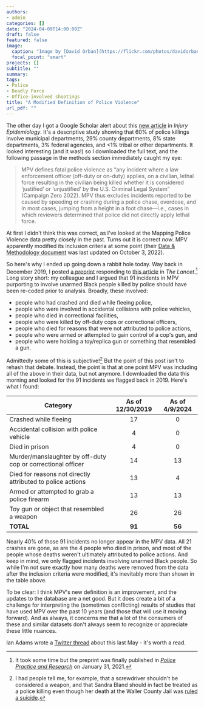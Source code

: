 ```yaml
---
authors:
- admin
categories: []
date: "2024-04-09T14:00:00Z"
draft: false
featured: false
image:
  caption: "Image by [David Orban](https://flickr.com/photos/davidorban/) on [Flickr](https://flic.kr/p/76SMMb)"
  focal_point: "smart"
projects: []
subtitle: ""
summary: 
tags:
- Police
- Deadly Force
- Office-involved shootings
title: "A Modified Definition of Police Violence"
url_pdf: ""
---
```


The other day I got a Google Scholar alert about this [new article](https://injepijournal.biomedcentral.com/articles/10.1186/s40621-024-00496-3) in *Injury Epidemiology*. It's a descriptive study showing that 60% of police killings involve municipal departments, 29% county departments, 8% state departments, 3% federal agencies, and <1% tribal or other departments. It looked interesting (and it was!) so I downloaded the full text, and the following passage in the methods section immediately caught my eye:

> MPV defines fatal police violence as “any incident where a law enforcement officer (off-duty or on-duty) applies, on a civilian, lethal force resulting in the civilian being killed whether it is considered ‘justified’ or ‘unjustified’ by the U.S. Criminal Legal System” (Campaign Zero 2022). MPV thus excludes incidents reported to be caused by speeding or crashing during a police chase, overdose, and in most cases, jumping from a height in a foot chase—i.e., cases in which reviewers determined that police did not directly apply lethal force.

At first I didn't think this was correct, as I've looked at the Mapping Police Violence data pretty closely in the past. Turns out it is correct *now*. MPV apparently modified its inclusion criteria at some point (their [Data & Methodology document](https://mappingpoliceviolence.org/files/MappingPoliceViolence_Methodology.pdf#page=9.09) was last updated on October 3, 2022). 

So here's why I ended up going down a rabbit hole today. Way back in December 2019, I posted [a preprint](https://osf.io/preprints/socarxiv/ajz2q) responding to [this article](https://www.thelancet.com/journals/lancet/article/PIIS0140-67361831130-9/fulltext) in *The Lancet*.[^1] Long story short: my colleague and I argued that 91 incidents in MPV purporting to involve unarmed Black people killed by police should have been re-coded prior to analysis. Broadly, these involved:

* people who had crashed and died while fleeing police, 
* people who were involved in accidental collisions with police vehicles, 
* people who died in correctional facilities, 
* people who were killed by off-duty cops or correctional officers, 
* people who died for reasons that were not attributed to police actions, 
* people who were armed or attempted to gain control of a cop's gun, and 
* people who were holding a toy/replica gun or something that resembled a gun.

Admittedly some of this is subjective![^2] But the point of this post isn't to rehash that debate. Instead, the point is that at one point MPV was including all of the above in their data, but not anymore. I downloaded the data this morning and looked for the 91 incidents we flagged back in 2019. Here's what I found:

| Category                                                    	| As of 12/30/2019 	| As of 4/9/2024 	|
|-------------------------------------------------------------	|:----------------:	|:--------------:	|
| Crashed while fleeing                                       	|        17        	|        0       	|
| Accidental collision with police vehicle                    	|         4        	|        0       	|
| Died in prison                                              	|         4        	|        0       	|
| Murder/manslaughter by off-duty cop or correctional officer 	|        14        	|       13       	|
| Died for reasons not directly attributed to police actions  	|        13        	|        4       	|
| Armed or attempted to grab a police firearm                 	|        13        	|       13       	|
| Toy gun or object that resembled a weapon                   	|        26        	|       26       	|
| **TOTAL**                                                     |      **91**     	|     **56**     	|

Nearly 40% of those 91 incidents no longer appear in the MPV data. All 21 crashes are gone, as are the 4 people who died in prison, and most of the people whose deaths weren't ultimately attributed to police actions. And keep in mind, we only flagged incidents involving unarmed Black people. So while I'm not sure exactly how many deaths were removed from the data after the inclusion criteria were modified, it's inevitably more than shown in the table above.

To be clear: I think MPV's new definition is an improvement, and the updates to the database are a net good. But it does create a bit of a challenge for interpreting the (sometimes conflicting) results of studies that have used MPV over the past 10 years (and those that will use it moving forward). And as always, it concerns me that a lot of the consumers of these and similar datasets don't always seem to recognize or appreciate these little nuances. 

Ian Adams wrote a [Twitter thread](https://twitter.com/ian_t_adams/status/1661726758679224321) about this last May - it's worth a read. 

[^1]: It took some time but the preprint was finally published in [*Police Practice and Research*](https://www.tandfonline.com/doi/full/10.1080/15614263.2021.1878894) on January 31, 2021. 
[^2]: I had people tell me, for example, that a screwdriver shouldn't be considered a weapon, and that Sandra Bland should in fact be treated as a police killing even though her death at the Waller County Jail was [ruled a suicide](https://en.wikipedia.org/wiki/Death_of_Sandra_Bland#Incarceration_and_death).
